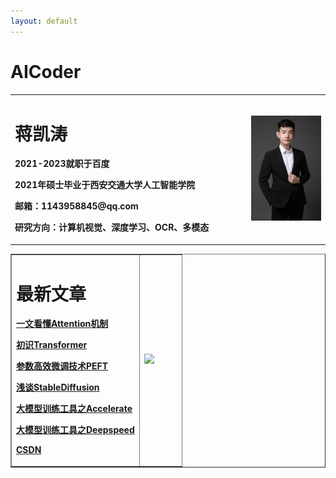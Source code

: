 ```yaml
---
layout: default
---
```


# AICoder
<table border="0">
  <tr>
    <td width="75%">
      <h1>蒋凯涛</h1>
      <p><b>2021-2023就职于百度</b></p>
      <p><b>2021年硕士毕业于西安交通大学人工智能学院</b></p>
      <p><b>邮箱：1143958845@qq.com</b></p>
      <p><b>研究方向：计算机视觉、深度学习、OCR、多模态</b></p>
    </td>
    <td width="25%">
      <img src="imgs/微信图片_20240817204501.jpg" width="100%">
    </td>
  </tr>
</table>

<table border="1">
<tr>
    <td width="75%">
      <h1>最新文章</h1>
      <p><b><a href="blogs/llm/transformers/attention.md">一文看懂Attention机制</b></p>
      <p><b><a href="blogs/llm/transformers/transformer.md">初识Transformer</b></p>
      <p><b><a href="blogs/llm/peft/peft.md">参数高效微调技术PEFT</b></p>
      <p><b><a href="blogs/llm/StableDiffusion/stable_diffusion.md">浅谈StableDiffusion</b></p>
      <p><b><a href="blogs/llm/accelerate/accelerate.md">大模型训练工具之Accelerate</b></p>
      <p><b><a href="blogs/llm/deepspeed/deepspeed.md">大模型训练工具之Deepspeed</b></p>
      <p><b><a href="https://mp.csdn.net/console/column/allColumnList">CSDN</b></p>
    </td>
    <td width="25%">
      <img src="https://i0.hdslb.com/bfs/article/37e8f0409b250df08f710ab3368b1c8f6adb828f.gif@!web-article-pic.webp?" width="100%">
    </td>
  </tr>
</table>
